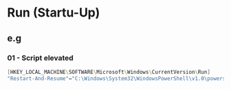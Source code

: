 # Run (Startu-Up)

## e.g
### 01 - Script elevated
````powershell
[HKEY_LOCAL_MACHINE\SOFTWARE\Microsoft\Windows\CurrentVersion\Run]
"Restart-And-Resume"="C:\Windows\System32\WindowsPowerShell\v1.0\powershell.exe -noExit start powershell C:\Temp\Office365.ps1 -verb runAs"
````
